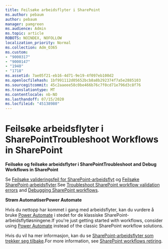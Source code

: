```yaml
---
title: Feilsøke arbeidsflyter i SharePoint
ms.author: pebaum
author: pebaum
manager: pamgreen
ms.audience: Admin
ms.topic: article
ROBOTS: NOINDEX, NOFOLLOW
localization_priority: Normal
ms.collection: Adm_O365
ms.custom:
- "9000317"
- "9000147"
- "1940"
- "1718"
ms.assetid: 7ae05f21-eb16-4d71-9e19-4f097eb100d2
ms.openlocfilehash: 1bf991112d05652bcb8a8b292374f7a5e2885103
ms.sourcegitcommit: 45c2aaeee58c0be466b76c7f0cd71e796d3c8f76
ms.translationtype: MT
ms.contentlocale: nb-NO
ms.lasthandoff: 07/15/2020
ms.locfileid: "45138980"
---
```

# <a name="troubleshoot-workflows-in-sharepoint"></a><span data-ttu-id="df31b-102">Feilsøke arbeidsflyter i SharePoint</span><span class="sxs-lookup"><span data-stu-id="df31b-102">Troubleshoot Workflows in SharePoint</span></span>

<span data-ttu-id="df31b-103">**Feilsøke og feilsøke arbeidsflyter i SharePoint**</span><span class="sxs-lookup"><span data-stu-id="df31b-103">**Troubleshoot and Debug Workflows in SharePoint**</span></span>

<span data-ttu-id="df31b-104">Se [Feilsøke valideringsfeil for SharePoint-arbeidsflyt](https://docs.microsoft.com/sharepoint/dev/general-development/troubleshooting-sharepoint-server-workflow-validation-errors-in-visio) og [Feilsøke SharePoint-arbeidsflyter](https://docs.microsoft.com/sharepoint/dev/general-development/debugging-sharepoint-server-workflows).</span><span class="sxs-lookup"><span data-stu-id="df31b-104">See [Troubleshoot SharePoint workflow validation errors](https://docs.microsoft.com/sharepoint/dev/general-development/troubleshooting-sharepoint-server-workflow-validation-errors-in-visio) and [Debugging SharePoint workflows](https://docs.microsoft.com/sharepoint/dev/general-development/debugging-sharepoint-server-workflows).</span></span>

<span data-ttu-id="df31b-105">**Strøm Automatiser**</span><span class="sxs-lookup"><span data-stu-id="df31b-105">**Power Automate**</span></span>

<span data-ttu-id="df31b-106">Hvis du nettopp har kommet i gang med arbeidsflyter, kan du vurdere å bruke [Power Automate](https://docs.microsoft.com/power-automate/modern-approvals) i stedet for de klassiske SharePoint-arbeidsflytløsningene.</span><span class="sxs-lookup"><span data-stu-id="df31b-106">If you're just getting started with workflows, consider using [Power Automate](https://docs.microsoft.com/power-automate/modern-approvals) instead of the classic SharePoint workflow solutions.</span></span>

<span data-ttu-id="df31b-107">Hvis du vil ha mer informasjon, kan du se [SharePoint-arbeidsflyter som trekker seg tilbake](https://docs.microsoft.com/alchemyinsights/sharepoint-workflows-retiring).</span><span class="sxs-lookup"><span data-stu-id="df31b-107">For more information, see [SharePoint workflows retiring](https://docs.microsoft.com/alchemyinsights/sharepoint-workflows-retiring).</span></span>
